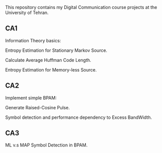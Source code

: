 This repository contains my Digital Communication course projects at the University of Tehran.

## CA1
Information Theory basics: 

Entropy Estimation for Stationary Markov Source.

Calculate Average Huffman Code Length.

Entropy Estimation for Memory-less Source.

## CA2
Implement simple BPAM:

Generate Raised-Cosine Pulse.

Symbol detection and performance dependency to Excess BandWidth.

## CA3
ML v.s MAP Symbol Detection in BPAM.
